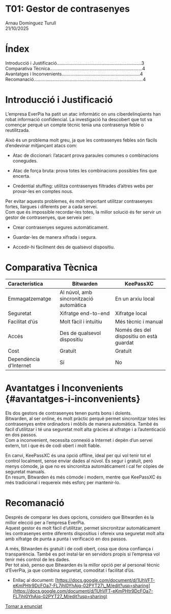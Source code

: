 # **T01: Gestor de contrasenyes**

Arnau Domínguez Turull  
21/10/2025

# **Índex**

Introducció i Justificació…………………………………………………………3  
Comparativa Tècnica………………………………………………………………4  
Avantatges i Inconvenients…….………………………………………………4  
Recomanació…………………………………………...…………………………….4

# **Introducció i Justificació** 

L’empresa EverPia ha patit un atac informàtic on uns ciberdelinqüents han robat informació confidencial. La investigació ha descobert que tot va començar perquè un compte tècnic tenia una contrasenya feble o reutilitzada.

Això és un problema molt greu, ja que les contrasenyes febles són fàcils d’endevinar mitjançant atacs com:

* Atac de diccionari: l’atacant prova paraules comunes o combinacions conegudes.

* Atac de força bruta: prova totes les combinacions possibles fins que encerta.

* Credential stuffing: utilitza contrasenyes filtrades d’altres webs per provar-les en comptes nous.

Per evitar aquests problemes, és molt important utilitzar contrasenyes fortes, llargues i diferents per a cada servei.  
Com que és impossible recordar-les totes, la millor solució és fer servir un gestor de contrasenyes, que serveix per:

* Crear contrasenyes segures automàticament.

* Guardar-les de manera xifrada i segura.

* Accedir-hi fàcilment des de qualsevol dispositiu.

# **Comparativa Tècnica**

| Característica | Bitwarden | KeePassXC |
| :---- | ----- | ----- |
| Emmagatzematge  | Al núvol, amb sincronització automàtica | En un arxiu local |
| Seguretat | Xifratge end-to-end | Xifratge local |
| Facilitat d’ús | Molt fàcil i intuïtiu | Més tècnic i manual |
| Accés | Des de qualsevol dispositiu | Només des del dispositiu on està guardat |
| Cost | Gratuït | Gratuït |
| Dependència d’Internet | Sí | No |

# **Avantatges i Inconvenients** {#avantatges-i-inconvenients}

Els dos gestors de contrasenyes tenen punts bons i dolents.  
Bitwarden, al ser online, és molt pràctic perquè permet sincronitzar totes les contrasenyes entre ordinadors i mòbils de manera automàtica. També és fàcil d’utilitzar i té una seguretat molt alta gràcies al xifratge i a l’autenticació en dos passos.  
Com a inconvenient, necessita connexió a Internet i depèn d’un servei extern, tot i que és de codi obert i molt fiable.

En canvi, KeePassXC és una opció offline, ideal per qui vol tenir tot el control localment, sense enviar dades al núvol. És segur i gratuït, però menys còmode, ja que no es sincronitza automàticament i cal fer còpies de seguretat manuals.  
En resum, Bitwarden és més còmode i modern, mentre que KeePassXC és més tradicional i requereix més esforç per mantenir-lo.

# **Recomanació**

Després de comparar les dues opcions, considero que Bitwarden és la millor elecció per a l’empresa EverPia.  
Aquest gestor és molt fàcil d’utilitzar, permet sincronitzar automàticament les contrasenyes entre diferents dispositius i ofereix una seguretat molt alta amb xifratge de punta a punta i verificació en dos passos.

A més, Bitwarden és gratuït i de codi obert, cosa que dona confiança i transparència. També es pot instal·lar en servidors propis si l’empresa vol tenir més control de les dades.  
Per tot això, penso que Bitwarden és la millor opció per al personal tècnic d’EverPia, ja que combina seguretat, comoditat i facilitat d’ús.

- Enllaç al document: [https://docs.google.com/document/d/1UhVFT-eKmPHtr9DcFOa7-FL7jhl0YhAjq-02PYT27\_M/edit?usp=sharing](https://docs.google.com/document/d/1UhVFT-eKmPHtr9DcFOa7-FL7jhl0YhAjq-02PYT27_M/edit?usp=sharing) 

[Tornar a enunciat](README.md)

